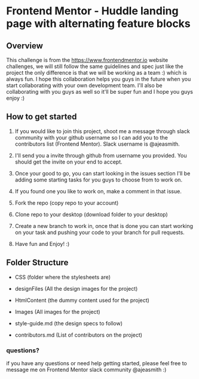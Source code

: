 # Frontend Mentor - Huddle landing page with alternating feature blocks

## Overview
This challenge is from the https://www.frontendmentor.io website challenges, we will still follow the same guidelines and spec just like the project the only difference is that we will be working as a team :) which is always fun. I hope this collaboration helps you guys in the future when you start collaborating with your own development team. I'll also be collaborating with you guys as well so it'll be super fun and I hope you guys enjoy :) 

## How to get started

1. If you would like to join this project, shoot me a message through slack community with your github username so I can add you to the contributors list (Frontend Mentor). Slack username is @ajeasmith.

2. I'll send you a invite through github from username you provided. You should get the invite on your end to accept. 

3. Once your good to go, you can start looking in the issues section I'll be adding some starting tasks for you guys to choose from to work on.

4. If you found one you like to work on, make a comment in that issue.

5. Fork the repo (copy repo to your account)

6. Clone repo to your desktop (download folder to your desktop)

7. Create a new branch to work in, once that is done you can start working on your task and pushing your code to your branch for pull requests. 

8. Have fun and Enjoy! :) 


## Folder Structure

- CSS (folder where the stylesheets are)

- designFiles (All the design images for the project)

- HtmlContent (the dummy content used for the project)

- Images (All images for the project)

- style-guide.md (the design specs to follow)

- contributors.md (List of contributors on the project)

### questions?
if you have any questions or need help getting started, please feel free to message me on Frontend Mentor slack community @ajeasmith :) 


